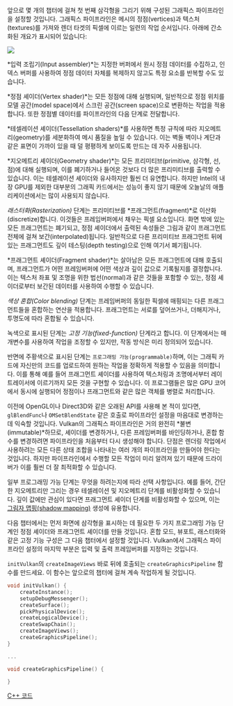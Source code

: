 앞으로 몇 개의 챕터에 걸쳐 첫 번째 삼각형을 그리기 위해 구성된 그래픽스 파이프라인을 설정할 것입니다. 그래픽스 파이프라인은 메시의 정점(vertices)과 텍스처(textures)를 가져와 렌더 타겟의 픽셀에 이르는 일련의 작업 순서입니다. 아래에 간소화된 개요가 표시되어 있습니다:

![](/images/vulkan_simplified_pipeline.svg)

*입력 조립기(Input assembler)*는 지정한 버퍼에서 원시 정점 데이터를 수집하고, 인덱스 버퍼를 사용하여 정점 데이터 자체를 복제하지 않고도 특정 요소를 반복할 수도 있습니다.

*정점 셰이더(Vertex shader)*는 모든 정점에 대해 실행되며, 일반적으로 정점 위치를 모델 공간(model space)에서 스크린 공간(screen space)으로 변환하는 작업을 적용합니다. 또한 정점별 데이터를 파이프라인의 다음 단계로 전달합니다.

*테셀레이션 셰이더(Tessellation shaders)*를 사용하면 특정 규칙에 따라 지오메트리(geometry)를 세분화하여 메시 품질을 높일 수 있습니다. 이는 벽돌 벽이나 계단과 같은 표면이 가까이 있을 때 덜 평평하게 보이도록 만드는 데 자주 사용됩니다.

*지오메트리 셰이더(Geometry shader)*는 모든 프리미티브(primitive, 삼각형, 선, 점)에 대해 실행되며, 이를 폐기하거나 들어온 것보다 더 많은 프리미티브를 출력할 수 있습니다. 이는 테셀레이션 셰이더와 유사하지만 훨씬 더 유연합니다. 하지만 Intel의 내장 GPU를 제외한 대부분의 그래픽 카드에서는 성능이 좋지 않기 때문에 오늘날의 애플리케이션에서는 많이 사용되지 않습니다.

*래스터화(Rasterization)* 단계는 프리미티브를 *프래그먼트(fragment)*로 이산화(discretize)합니다. 이것들은 프레임버퍼에서 채우는 픽셀 요소입니다. 화면 밖에 있는 모든 프래그먼트는 폐기되고, 정점 셰이더에서 출력된 속성들은 그림과 같이 프래그먼트 전체에 걸쳐 보간(interpolated)됩니다. 일반적으로 다른 프리미티브 프래그먼트 뒤에 있는 프래그먼트도 깊이 테스팅(depth testing)으로 인해 여기서 폐기됩니다.

*프래그먼트 셰이더(Fragment shader)*는 살아남은 모든 프래그먼트에 대해 호출되며, 프래그먼트가 어떤 프레임버퍼에 어떤 색상과 깊이 값으로 기록될지를 결정합니다. 이는 텍스처 좌표 및 조명을 위한 법선(normal)과 같은 것들을 포함할 수 있는, 정점 셰이더로부터 보간된 데이터를 사용하여 수행할 수 있습니다.

*색상 혼합(Color blending)* 단계는 프레임버퍼의 동일한 픽셀에 매핑되는 다른 프래그먼트들을 혼합하는 연산을 적용합니다. 프래그먼트는 서로를 덮어쓰거나, 더해지거나, 투명도에 따라 혼합될 수 있습니다.

녹색으로 표시된 단계는 *고정 기능(fixed-function)* 단계라고 합니다. 이 단계에서는 매개변수를 사용하여 작업을 조정할 수 있지만, 작동 방식은 미리 정의되어 있습니다.

반면에 주황색으로 표시된 단계는 `프로그래밍 가능(programmable)`하며, 이는 그래픽 카드에 자신만의 코드를 업로드하여 원하는 작업을 정확하게 적용할 수 있음을 의미합니다. 이를 통해 예를 들어 프래그먼트 셰이더를 사용하여 텍스처링과 조명에서부터 레이 트레이서에 이르기까지 모든 것을 구현할 수 있습니다. 이 프로그램들은 많은 GPU 코어에서 동시에 실행되어 정점이나 프래그먼트와 같은 많은 객체를 병렬로 처리합니다.

이전에 OpenGL이나 Direct3D와 같은 오래된 API를 사용해 본 적이 있다면, `glBlendFunc`나 `OMSetBlendState` 같은 호출로 파이프라인 설정을 마음대로 변경하는 데 익숙할 것입니다. Vulkan의 그래픽스 파이프라인은 거의 완전히 *불변(immutable)*하므로, 셰이더를 변경하거나, 다른 프레임버퍼를 바인딩하거나, 혼합 함수를 변경하려면 파이프라인을 처음부터 다시 생성해야 합니다. 단점은 렌더링 작업에서 사용하려는 모든 다른 상태 조합을 나타내는 여러 개의 파이프라인을 만들어야 한다는 것입니다. 하지만 파이프라인에서 수행할 모든 작업이 미리 알려져 있기 때문에 드라이버가 이를 훨씬 더 잘 최적화할 수 있습니다.

일부 프로그래밍 가능 단계는 무엇을 하려는지에 따라 선택 사항입니다. 예를 들어, 간단한 지오메트리만 그리는 경우 테셀레이션 및 지오메트리 단계를 비활성화할 수 있습니다. 깊이 값에만 관심이 있다면 프래그먼트 셰이더 단계를 비활성화할 수 있으며, 이는 [그림자 맵핑(shadow mapping)](https://en.wikipedia.org/wiki/Shadow_mapping) 생성에 유용합니다.

다음 챕터에서는 먼저 화면에 삼각형을 표시하는 데 필요한 두 가지 프로그래밍 가능 단계인 정점 셰이더와 프래그먼트 셰이더를 만들 것입니다. 혼합 모드, 뷰포트, 래스터화와 같은 고정 기능 구성은 그 다음 챕터에서 설정할 것입니다. Vulkan에서 그래픽스 파이프라인 설정의 마지막 부분은 입력 및 출력 프레임버퍼를 지정하는 것입니다.

`initVulkan`의 `createImageViews` 바로 뒤에 호출되는 `createGraphicsPipeline` 함수를 만드세요. 이 함수는 앞으로의 챕터에 걸쳐 계속 작업하게 될 것입니다.

```c++
void initVulkan() {
    createInstance();
    setupDebugMessenger();
    createSurface();
    pickPhysicalDevice();
    createLogicalDevice();
    createSwapChain();
    createImageViews();
    createGraphicsPipeline();
}

...

void createGraphicsPipeline() {

}
```

[C++ 코드](/code/08_graphics_pipeline.cpp)